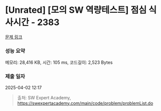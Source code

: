 # [Unrated] [모의 SW 역량테스트] 점심 식사시간 - 2383 

[문제 링크](https://swexpertacademy.com/main/code/problem/problemDetail.do?contestProbId=AV5-BEE6AK0DFAVl) 

### 성능 요약

메모리: 28,416 KB, 시간: 105 ms, 코드길이: 2,523 Bytes

### 제출 일자

2025-04-02 12:17



> 출처: SW Expert Academy, https://swexpertacademy.com/main/code/problem/problemList.do